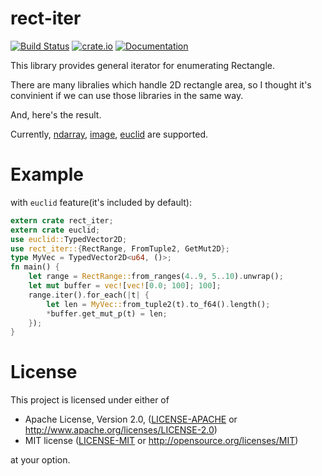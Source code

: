 # rect-iter
[![Build Status](https://travis-ci.org/kngwyu/rect-iter.svg?branch=master)](https://travis-ci.org/kngwyu/rect-iter)
[![crate.io](http://meritbadge.herokuapp.com/rect-iter)](https://crates.io/crates/rect-iter)
[![Documentation](https://docs.rs/rect-iter/badge.svg)](https://docs.rs/rect-iter)

This library provides general iterator for enumerating Rectangle.

There are many libralies which handle 2D rectangle area, so I thought it's convinient if we can use those libraries in the same way.

And, here's the result.

Currently, [ndarray](https://crates.io/crates/ndarray), [image](https://crates.io/crates/image),
[euclid](https://crates.io/crates/euclid) are supported.

# Example

with `euclid` feature(it's included by default):

``` rust
extern crate rect_iter;
extern crate euclid;
use euclid::TypedVector2D;
use rect_iter::{RectRange, FromTuple2, GetMut2D};
type MyVec = TypedVector2D<u64, ()>;
fn main() {
    let range = RectRange::from_ranges(4..9, 5..10).unwrap();
    let mut buffer = vec![vec![0.0; 100]; 100];
    range.iter().for_each(|t| {
        let len = MyVec::from_tuple2(t).to_f64().length();
        *buffer.get_mut_p(t) = len;
    });
}
```

# License

This project is licensed under either of

 * Apache License, Version 2.0, ([LICENSE-APACHE](LICENSE-APACHE) or
   http://www.apache.org/licenses/LICENSE-2.0)
 * MIT license ([LICENSE-MIT](LICENSE-MIT) or
   http://opensource.org/licenses/MIT)

at your option.
